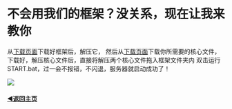 # 不会用我们的框架？没关系，现在让我来教你

从[下载页面](.\downloads.html)下载好框架后，解压它，
然后从[下载页面](.\downloads.html)下载你所需要的核心文件，
下载好，解压核心文件后，直接将解压两个核心文件拖入框架文件夹内
双击运行START.bat，过一会不报错，不闪退，服务器就启动成功了！

![](https://gitcode.net/XingYuan/main/-/raw/master/bp2io-t4b0p.gif)

#### [◀返回主页](.\index.html)